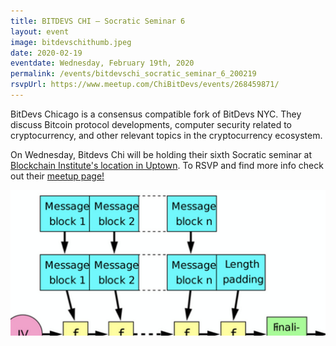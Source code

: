 ```yaml
---
title: BITDEVS CHI – Socratic Seminar 6
layout: event
image: bitdevschithumb.jpeg
date: 2020-02-19
eventdate: Wednesday, February 19th, 2020
permalink: /events/bitdevschi_socratic_seminar_6_200219
rsvpUrl: https://www.meetup.com/ChiBitDevs/events/268459871/
---
```

BitDevs Chicago is a consensus compatible fork of BitDevs NYC. They discuss Bitcoin protocol developments, computer security related to cryptocurrency, and other relevant topics in the cryptocurrency ecosystem.

On Wednesday, Bitdevs Chi will be holding their sixth Socratic seminar at <a href="https://theblockchaininstitute.org/contact-us/" target="_blank" rel="noopener">Blockchain Institute's location in Uptown</a>. To RSVP and find more info check out their <a href="https://www.meetup.com/ChiBitDevs/events/268459871/" target="_blank" rel="noopener">meetup page!</a>

<img src="/assets/img/bitdevschithumb.jpeg"> 

